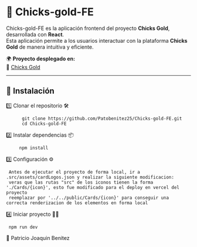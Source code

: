 

# 🐥 Chicks-gold-FE  
Chicks-gold-FE es la aplicación frontend del proyecto **Chicks Gold**, desarrollada con **React**.  
Esta aplicación permite a los usuarios interactuar con la plataforma **Chicks Gold** de manera intuitiva y eficiente.  

🌍 **Proyecto desplegado en:**  
🔗 [Chicks Gold](https://chicks-gold-frontend-eight.vercel.app/)

---

## 🚀 Instalación

  1️⃣ Clonar el repositorio 🛠️  

  
          git clone https://github.com/Patobenitez25/Chicks-gold-FE.git
          cd Chicks-gold-FE
  2️⃣ Instalar dependencias 📦

  
         npm install
         
  3️⃣ Configuración ⚙️

  
     Antes de ejecutar el proyecto de forma local, ir a .src/assets/cardLogos.json y realizar la siguiente modificacion:
     veras que las rutas "src" de los iconos tienen la forma './Cards/{icon}', esto fue modificado para el deploy en vercel del proyecto
     reemplazar por '../../public/Cards/{icon}' para conseguir una correcta renderizacion de los elementos en forma local

     
  4️⃣ Iniciar proyecto  🏃‍♂️
  
     npm run dev

     
📝 Patricio Joaquin Benitez
